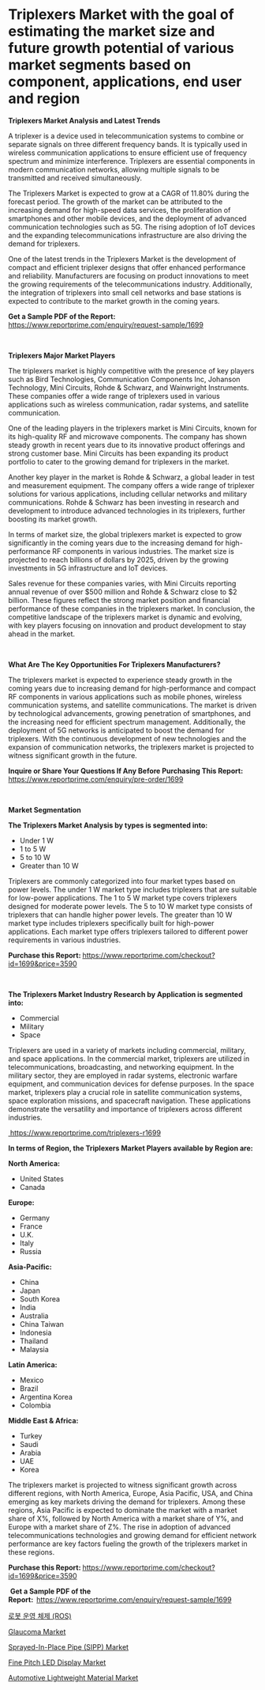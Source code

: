 <p><h1>Triplexers Market with the goal of estimating the market size and future growth potential of various market segments based on component, applications, end user and region</h1></p><p><strong>Triplexers Market Analysis and Latest Trends</strong></p>
<p><p>A triplexer is a device used in telecommunication systems to combine or separate signals on three different frequency bands. It is typically used in wireless communication applications to ensure efficient use of frequency spectrum and minimize interference. Triplexers are essential components in modern communication networks, allowing multiple signals to be transmitted and received simultaneously.</p><p>The Triplexers Market is expected to grow at a CAGR of 11.80% during the forecast period. The growth of the market can be attributed to the increasing demand for high-speed data services, the proliferation of smartphones and other mobile devices, and the deployment of advanced communication technologies such as 5G. The rising adoption of IoT devices and the expanding telecommunications infrastructure are also driving the demand for triplexers.</p><p>One of the latest trends in the Triplexers Market is the development of compact and efficient triplexer designs that offer enhanced performance and reliability. Manufacturers are focusing on product innovations to meet the growing requirements of the telecommunications industry. Additionally, the integration of triplexers into small cell networks and base stations is expected to contribute to the market growth in the coming years.</p></p>
<p><strong>Get a Sample PDF of the Report:&nbsp;</strong> <a href="https://www.reportprime.com/enquiry/request-sample/1699">https://www.reportprime.com/enquiry/request-sample/1699</a></p>
<p>&nbsp;</p>
<p><strong>Triplexers Major Market Players</strong></p>
<p><p>The triplexers market is highly competitive with the presence of key players such as Bird Technologies, Communication Components Inc, Johanson Technology, Mini Circuits, Rohde & Schwarz, and Wainwright Instruments. These companies offer a wide range of triplexers used in various applications such as wireless communication, radar systems, and satellite communication.</p><p>One of the leading players in the triplexers market is Mini Circuits, known for its high-quality RF and microwave components. The company has shown steady growth in recent years due to its innovative product offerings and strong customer base. Mini Circuits has been expanding its product portfolio to cater to the growing demand for triplexers in the market.</p><p>Another key player in the market is Rohde & Schwarz, a global leader in test and measurement equipment. The company offers a wide range of triplexer solutions for various applications, including cellular networks and military communications. Rohde & Schwarz has been investing in research and development to introduce advanced technologies in its triplexers, further boosting its market growth.</p><p>In terms of market size, the global triplexers market is expected to grow significantly in the coming years due to the increasing demand for high-performance RF components in various industries. The market size is projected to reach billions of dollars by 2025, driven by the growing investments in 5G infrastructure and IoT devices.</p><p>Sales revenue for these companies varies, with Mini Circuits reporting annual revenue of over $500 million and Rohde & Schwarz close to $2 billion. These figures reflect the strong market position and financial performance of these companies in the triplexers market. In conclusion, the competitive landscape of the triplexers market is dynamic and evolving, with key players focusing on innovation and product development to stay ahead in the market.</p></p>
<p>&nbsp;</p>
<p><strong>What Are The Key Opportunities For Triplexers Manufacturers?</strong></p>
<p><p>The triplexers market is expected to experience steady growth in the coming years due to increasing demand for high-performance and compact RF components in various applications such as mobile phones, wireless communication systems, and satellite communications. The market is driven by technological advancements, growing penetration of smartphones, and the increasing need for efficient spectrum management. Additionally, the deployment of 5G networks is anticipated to boost the demand for triplexers. With the continuous development of new technologies and the expansion of communication networks, the triplexers market is projected to witness significant growth in the future.</p></p>
<p><strong>Inquire or Share Your Questions If Any Before Purchasing This Report:</strong> <a href="https://www.reportprime.com/enquiry/pre-order/1699">https://www.reportprime.com/enquiry/pre-order/1699</a></p>
<p>&nbsp;</p>
<p><strong>Market Segmentation</strong></p>
<p><strong>The Triplexers Market Analysis by types is segmented into:</strong></p>
<p><ul><li>Under 1 W</li><li>1 to 5 W</li><li>5 to 10 W</li><li>Greater than 10 W</li></ul></p>
<p><p>Triplexers are commonly categorized into four market types based on power levels. The under 1 W market type includes triplexers that are suitable for low-power applications. The 1 to 5 W market type covers triplexers designed for moderate power levels. The 5 to 10 W market type consists of triplexers that can handle higher power levels. The greater than 10 W market type includes triplexers specifically built for high-power applications. Each market type offers triplexers tailored to different power requirements in various industries.</p></p>
<p><strong>Purchase this Report:&nbsp;</strong><a href="https://www.reportprime.com/checkout?id=1699&price=3590">https://www.reportprime.com/checkout?id=1699&price=3590</a></p>
<p>&nbsp;</p>
<p><strong>The Triplexers Market Industry Research by Application is segmented into:</strong></p>
<p><ul><li>Commercial</li><li>Military</li><li>Space</li></ul></p>
<p><p>Triplexers are used in a variety of markets including commercial, military, and space applications. In the commercial market, triplexers are utilized in telecommunications, broadcasting, and networking equipment. In the military sector, they are employed in radar systems, electronic warfare equipment, and communication devices for defense purposes. In the space market, triplexers play a crucial role in satellite communication systems, space exploration missions, and spacecraft navigation. These applications demonstrate the versatility and importance of triplexers across different industries.</p></p>
<p><a href="https://www.reportprime.com/triplexers-r1699">&nbsp;https://www.reportprime.com/triplexers-r1699</a></p>
<p><strong>In terms of Region, the Triplexers Market Players available by Region are:</strong></p>
<p>
    <p> <strong> North America: </strong>
        <ul>
            <li>United States</li>
            <li>Canada</li>
        </ul>
        </p> 
    <p> <strong> Europe: </strong>
        <ul>
            <li>Germany</li>
            <li>France</li>
            <li>U.K.</li>
            <li>Italy</li>
            <li>Russia</li>
        </ul>
        </p> 
    <p> <strong> Asia-Pacific: </strong>
        <ul>
            <li>China</li>
            <li>Japan</li>
            <li>South Korea</li>
            <li>India</li>
            <li>Australia</li>
            <li>China Taiwan</li>
            <li>Indonesia</li>
            <li>Thailand</li>
            <li>Malaysia</li>
        </ul>
        </p> 
    <p> <strong> Latin America: </strong>
        <ul>
            <li>Mexico</li>
            <li>Brazil</li>
            <li>Argentina Korea</li>
            <li>Colombia</li>
        </ul>
        </p> 
    <p> <strong> Middle East & Africa: </strong>
        <ul>
            <li>Turkey</li>
            <li>Saudi</li>
            <li>Arabia</li>
            <li>UAE</li>
            <li>Korea</li>
        </ul>
    </p>
    </p>
<p><p>The triplexers market is projected to witness significant growth across different regions, with North America, Europe, Asia Pacific, USA, and China emerging as key markets driving the demand for triplexers. Among these regions, Asia Pacific is expected to dominate the market with a market share of X%, followed by North America with a market share of Y%, and Europe with a market share of Z%. The rise in adoption of advanced telecommunications technologies and growing demand for efficient network performance are key factors fueling the growth of the triplexers market in these regions.</p></p>
<p><strong>Purchase this Report: </strong><a href="https://www.reportprime.com/checkout?id=1699&price=3590">https://www.reportprime.com/checkout?id=1699&price=3590</a></p>
<p>&nbsp;<strong>Get a Sample PDF of the Report:&nbsp;&nbsp;</strong><a href="https://www.reportprime.com/enquiry/request-sample/1699">https://www.reportprime.com/enquiry/request-sample/1699</a></p>
<p><strong></strong></p>
<p><p><a href="https://github.com/LoganRew1964/Market-Research-Report-List-1/blob/main/979233921059.md">로봇 운영 체제 (ROS)</a></p><p><a href="https://issuu.com/reportprime-2/docs/glaucoma-market-size-2030.pptx">Glaucoma Market</a></p><p><a href="https://www.linkedin.com/pulse/deep-dive-sprayed-in-place-pipe-sipp-market-itstrends-segmentation-9trde">Sprayed-In-Place Pipe (SIPP) Market</a></p><p><a href="https://github.com/Hazelklievgspy6vdcsmu106w/Market-Research-Report-List-3/blob/main/fine-pitch-led-display-market.md">Fine Pitch LED Display Market</a></p><p><a href="https://issuu.com/reportprime-2/docs/automotive-lightweight-material-market-size-2030.p">Automotive Lightweight Material Market</a></p></p>